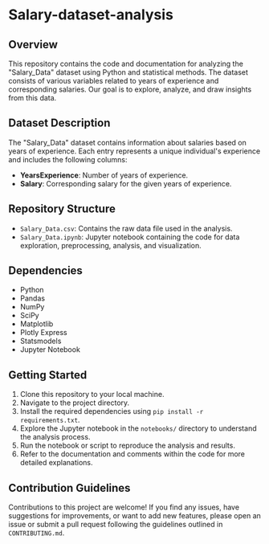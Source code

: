 # Salary-dataset-analysis

## Overview
This repository contains the code and documentation for analyzing the "Salary_Data" dataset using Python and statistical methods. The dataset consists of various variables related to years of experience and corresponding salaries. Our goal is to explore, analyze, and draw insights from this data.

## Dataset Description
The "Salary_Data" dataset contains information about salaries based on years of experience. Each entry represents a unique individual's experience and includes the following columns:

- **YearsExperience**: Number of years of experience.
- **Salary**: Corresponding salary for the given years of experience.

## Repository Structure
- `Salary_Data.csv`: Contains the raw data file used in the analysis.
- `Salary_Data.ipynb`: Jupyter notebook containing the code for data exploration, preprocessing, analysis, and visualization.

## Dependencies
- Python
- Pandas
- NumPy
- SciPy
- Matplotlib
- Plotly Express
- Statsmodels
- Jupyter Notebook

## Getting Started
1. Clone this repository to your local machine.
2. Navigate to the project directory.
3. Install the required dependencies using `pip install -r requirements.txt`.
4. Explore the Jupyter notebook in the `notebooks/` directory to understand the analysis process.
5. Run the notebook or script to reproduce the analysis and results.
6. Refer to the documentation and comments within the code for more detailed explanations.

## Contribution Guidelines
Contributions to this project are welcome! If you find any issues, have suggestions for improvements, or want to add new features, please open an issue or submit a pull request following the guidelines outlined in `CONTRIBUTING.md`.
